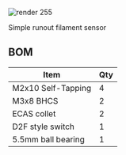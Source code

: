 ![render 255](https://github.com/hartk1213/MISC/assets/12398294/e72567be-8a26-4141-949f-1a9a538447dc)

Simple runout filament sensor 

## BOM
Item | Qty 
--- | --- 
M2x10 Self-Tapping | 4
M3x8 BHCS | 2
ECAS collet | 2
D2F style switch | 1 
5.5mm ball bearing | 1 
